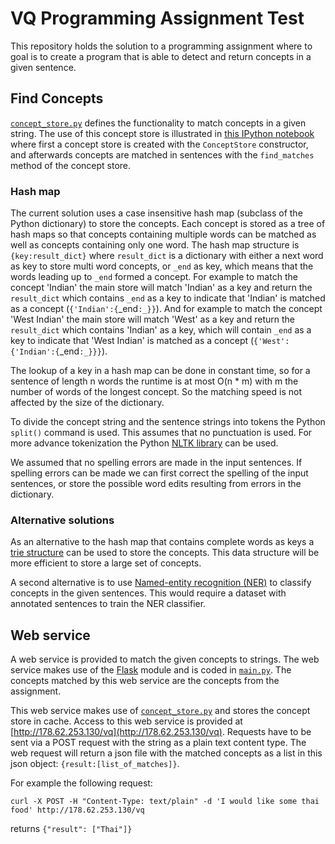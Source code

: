 # VQ Programming Assignment Test

This repository holds the solution to a programming assignment where to goal is to create a program that is able to detect and return concepts in a given sentence.

## Find Concepts

[`concept_store.py`](https://raw.githubusercontent.com/peterroelants/VQ_test/master/concept_store.py) defines the functionality to match concepts in a given string. The use of this concept store is illustrated in [this IPython notebook](http://nbviewer.ipython.org/github/peterroelants/VQ_test/blob/master/VocallQ_tests.ipynb) where first a concept store is created with the `ConceptStore` constructor, and afterwards concepts are matched in sentences with the `find_matches` method of the concept store.

### Hash map

The current solution uses a case insensitive hash map (subclass of the Python dictionary) to store the concepts. Each concept is stored as a tree of hash maps so that concepts containing multiple words can be matched as well as concepts containing only one word. The hash map structure is `{key:result_dict}` where `result_dict` is a dictionary with either a next word as key to store multi word concepts, or `_end` as key, which means that the words leading up to `_end` formed a concept. For example to match the concept 'Indian' the main store will match 'Indian' as a key and return the `result_dict` which contains `_end` as a key to indicate that 'Indian' is matched as a concept (`{'Indian':{`_end`:_}}`). And for example to match the concept 'West Indian' the main store will match 'West' as a key and return the `result_dict` which contains 'Indian' as a key, which will contain `_end` as a key to indicate that 'West Indian' is matched as a concept (`{'West':{'Indian':{`_end`:_}}}`).

The lookup of a key in a hash map can be done in constant time, so for a sentence of length n words the runtime is at most O(n * m) with m the number of words of the longest concept. So the matching speed is not affected by the size of the dictionary.

To divide the concept string and the sentence strings into tokens the Python `split()` command is used. This assumes that no punctuation is used. For more advance tokenization the Python [NLTK library](http://www.nltk.org/api/nltk.tokenize.html) can be used.

We assumed that no spelling errors are made in the input sentences. If spelling errors can be made we can first correct the spelling of the input sentences, or store the possible word edits resulting from errors in the dictionary.

### Alternative solutions

As an alternative to the hash map that contains complete words as keys a [trie structure](http://en.wikipedia.org/wiki/Trie) can be used to store the concepts. This data structure will be more efficient to store a large set of concepts.

A second alternative is to use [Named-entity recognition (NER)](http://en.wikipedia.org/wiki/Named-entity_recognition) to classify concepts in the given sentences. This would require a dataset with annotated sentences to train the NER classifier.


## Web service

A web service is provided to match the given concepts to strings. The web service makes use of the [Flask](http://flask.pocoo.org/) module and is coded in [`main.py`](https://raw.githubusercontent.com/peterroelants/VQ_test/master/main.py). The concepts matched by this web service are the concepts from the assignment.

This web service makes use of [`concept_store.py`](https://raw.githubusercontent.com/peterroelants/VQ_test/master/concept_store.py) and stores the concept store in cache. Access to this web service is provided at [http://178.62.253.130/vq](http://178.62.253.130/vq). Requests have to be sent via a POST request with the string as a plain text content type. The web request will return a json file with the matched concepts as a list in this json object: `{result:[list_of_matches]}`.

For example the following request:

    curl -X POST -H "Content-Type: text/plain" -d 'I would like some thai food' http://178.62.253.130/vq

returns `{"result": ["Thai"]}`